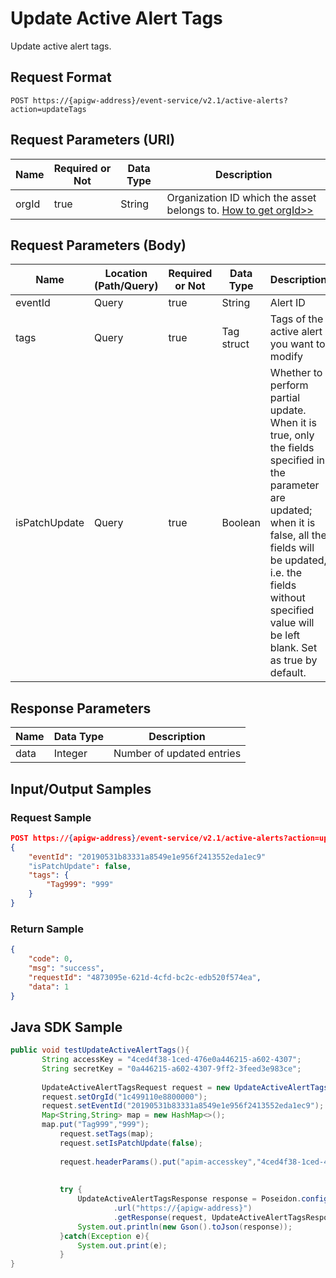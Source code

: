 # Update Active Alert Tags



Update active alert tags.

## Request Format

```
POST https://{apigw-address}/event-service/v2.1/active-alerts?action=updateTags
```

## Request Parameters (URI)

| Name | Required or Not | Data Type | Description |
|---------------|--------|----------|-----------|
| orgId         | true     | String    | Organization ID which the asset belongs to. [How to get orgId>>](/docs/api/en/latest/api_faqs#how-to-get-organization-id-orgid-orgid)                |
                                                                 

## Request Parameters (Body)
| Name | Location (Path/Query) | Required or Not | Data Type | Description |
|------|----------|--------------------|----|------|
| eventId       | Query            | true     | String     | Alert ID  |
| tags          | Query            | true     | Tag struct | Tags of the active alert you want to modify |
| isPatchUpdate | Query            | true     | Boolean    | Whether to perform partial update. <br>When it is true, only the fields specified in the parameter are updated; <br>when it is false, all the fields will be updated, i.e. the fields without specified value will be left blank. Set as true by default.  |


## Response Parameters

| Name | Data Type     | Description          |
|-------|----------------|------------------|
| data | Integer | Number of updated entries|


## Input/Output Samples

### Request Sample

```json
POST https://{apigw-address}/event-service/v2.1/active-alerts?action=updateTags&orgId=1c499110e8800000
{
	"eventId": "20190531b83331a8549e1e956f2413552eda1ec9"
	"isPatchUpdate": false,
	"tags": {
		"Tag999": "999"
	}
}
```

### Return Sample

```json
{
	"code": 0,
	"msg": "success",
	"requestId": "4873095e-621d-4cfd-bc2c-edb520f574ea",
	"data": 1
}
```

## Java SDK Sample

```java
public void testUpdateActiveAlertTags(){  
       String accessKey = "4ced4f38-1ced-476e0a446215-a602-4307";  
       String secretKey = "0a446215-a602-4307-9ff2-3feed3e983ce";  
  
       UpdateActiveAlertTagsRequest request = new UpdateActiveAlertTagsRequest();  
       request.setOrgId("1c499110e8800000");  
       request.setEventId("20190531b83331a8549e1e956f2413552eda1ec9");  
       Map<String,String> map = new HashMap<>();  
       map.put("Tag999","999");  
	       request.setTags(map);  
	       request.setIsPatchUpdate(false);  
	  
	       request.headerParams().put("apim-accesskey","4ced4f38-1ced-476e0a446215-a602-4307");  
	  
	  
	       try {  
	           UpdateActiveAlertTagsResponse response = Poseidon.config(PConfig.init().appKey(accessKey).appSecret(secretKey).debug())  
	                   .url("https://{apigw-address}")  
	                   .getResponse(request, UpdateActiveAlertTagsResponse.class);  
	           System.out.println(new Gson().toJson(response));  
	       }catch(Exception e){  
	           System.out.print(e);  
	       }  
}
```